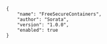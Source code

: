 			{
				"name": "FreeSecureContainers",
				"author": "Sorata",
				"version": "1.0.0",
				"enabled": true
			}
